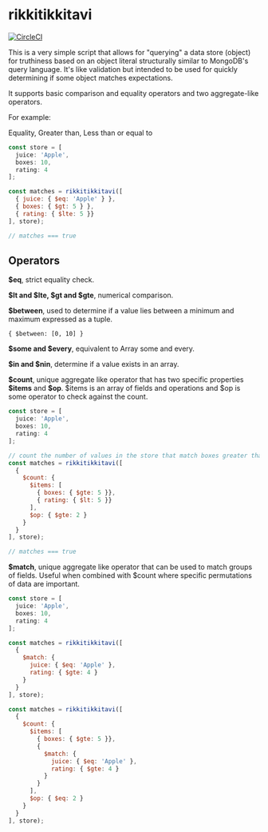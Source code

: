 # rikkitikkitavi

[![CircleCI](https://circleci.com/gh/deldreth/rikkitikkitavi.svg?style=svg)](https://circleci.com/gh/deldreth/rikkitikkitavi)

This is a very simple script that allows for "querying" a data store (object) for truthiness based on an object literal structurally similar to MongoDB's query language. It's like validation but intended to be used for quickly determining if some object matches expectations.

It supports basic comparison and equality operators and two aggregate-like operators.

For example:

Equality, Greater than, Less than or equal to

```javascript
const store = [
  juice: 'Apple',
  boxes: 10,
  rating: 4
];

const matches = rikkitikkitavi([
  { juice: { $eq: 'Apple' } },
  { boxes: { $gt: 5 } },
  { rating: { $lte: 5 }}
], store);

// matches === true
```

## Operators

**\$eq**, strict equality check.

**$lt and $lte, $gt and $gte**, numerical comparison.

**\$between**, used to determine if a value lies between a minimum and maximum expressed as a tuple.

`{ $between: [0, 10] }`

**$some and $every**, equivalent to Array some and every.

**$in and $nin**, determine if a value exists in an array.

**\$count**, unique aggregate like operator that has two specific properties **\$items** and **\$op**. $items is an array of fields and operations and $op is some operator to check against the count.

```javascript
const store = [
  juice: 'Apple',
  boxes: 10,
  rating: 4
];

// count the number of values in the store that match boxes greater than or equal to 5 and rating less than 5. The total count should be greater than or equal to 2
const matches = rikkitikkitavi([
  {
    $count: {
      $items: [
        { boxes: { $gte: 5 }},
        { rating: { $lt: 5 }}
      ],
      $op: { $gte: 2 }
    }
  }
], store);

// matches === true
```

**\$match**, unique aggregate like operator that can be used to match groups of fields. Useful when combined with \$count where specific permutations of data are important.

```javascript
const store = [
  juice: 'Apple',
  boxes: 10,
  rating: 4
];

const matches = rikkitikkitavi([
  {
    $match: {
      juice: { $eq: 'Apple' },
      rating: { $gte: 4 }
    }
  }
], store);

const matches = rikkitikkitavi([
  {
    $count: {
      $items: [
        { boxes: { $gte: 5 }},
        {
          $match: {
            juice: { $eq: 'Apple' },
            rating: { $gte: 4 }
          }
        }
      ],
      $op: { $eq: 2 }
    }
  }
], store);
```
